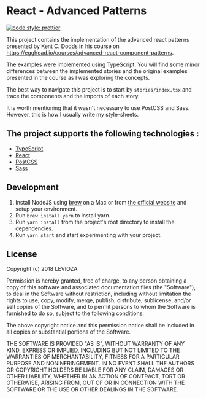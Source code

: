 # React - Advanced Patterns

[![code style: prettier](https://img.shields.io/badge/code_style-prettier-ff69b4.svg?style=flat-square)](https://github.com/prettier/prettier)

This project contains the implementation of the advanced react patterns presented by Kent C. Dodds in his course on https://egghead.io/courses/advanced-react-component-patterns.

The examples were implemented using TypeScript. You will find some minor differences between the implemented stories and the original examples presented in the course as I was exploring the concepts.

The best way to navigate this project is to start by `stories/index.tsx` and trace the components and the imports of each story.

It is worth mentioning that it wasn't necessary to use PostCSS and Sass. However, this is how I usually write my style-sheets.

## The project supports the following technologies :

* [TypeScript](http://es6-features.org/)
* [React](http://facebook.github.io/react/)
* [PostCSS](http://postcss.org/)
* [Sass](http://sass-lang.com/)

## Development

1.  Install NodeJS using [brew](http://brew.sh/) on a Mac or from [the official website](https://nodejs.org/) and setup your environment.
2.  Run `brew install yarn` to install yarn.
3.  Run `yarn install` from the project's root directory to install the dependencies.
4.  Run `yarn start` and start experimenting with your project.

## License

Copyright (c) 2018 LEVIOZA

Permission is hereby granted, free of charge, to any person obtaining a copy
of this software and associated documentation files (the "Software"), to deal
in the Software without restriction, including without limitation the rights
to use, copy, modify, merge, publish, distribute, sublicense, and/or sell
copies of the Software, and to permit persons to whom the Software is
furnished to do so, subject to the following conditions:

The above copyright notice and this permission notice shall be included in all
copies or substantial portions of the Software.

THE SOFTWARE IS PROVIDED "AS IS", WITHOUT WARRANTY OF ANY KIND, EXPRESS OR
IMPLIED, INCLUDING BUT NOT LIMITED TO THE WARRANTIES OF MERCHANTABILITY,
FITNESS FOR A PARTICULAR PURPOSE AND NONINFRINGEMENT. IN NO EVENT SHALL THE
AUTHORS OR COPYRIGHT HOLDERS BE LIABLE FOR ANY CLAIM, DAMAGES OR OTHER
LIABILITY, WHETHER IN AN ACTION OF CONTRACT, TORT OR OTHERWISE, ARISING FROM,
OUT OF OR IN CONNECTION WITH THE SOFTWARE OR THE USE OR OTHER DEALINGS IN THE
SOFTWARE.
